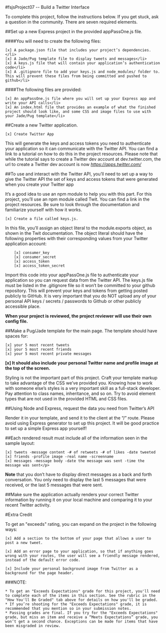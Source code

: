 #fsjsProject07 -- Build a Twitter Interface

<p>To complete this project, follow the instructions below. If you get stuck, ask a question in the community. There are seven required elements.</p>

##Set up a new Express project in the provided appPassOne.js file.

####You will need to create the following files:

    [x] A package.json file that includes your project’s dependencies.</li>
    [x] A Jade/Pug template file to display tweets and messages</li>
    [x] A keys.js file that will contain your application’s authentication code</li>
    [x] A .gitignore file to add your keys.js and node_modules/ folder to. This will prevent these files from being committed and pushed to github</li>

####The following files are provided:

    [x] An appPassOne.js file where you will set up your Express app and write your API calls</li>
    [x] An index.html file that provides an example of what the finished project should look like, and some CSS and image files to use with your Jade/Pug template</li>


##Create a new Twitter application.

    [x] Create Twitter App

This will generate the keys and access tokens you need to authenticate your application so it can communicate with the Twitter API. You can find a link to a tutorial on how to do this in the project resources. Please note that while the tutorial says to create a Twitter dev account at dev.twitter.com, the url to create a Twitter dev account is now *https://apps.twitter.com/*

##To use and interact with the Twitter API, you’ll need to set up a way to give the Twitter API the set of keys and access tokens that were generated when you create your Twitter app

It’s a good idea to use an npm module to help you with this part. For this project, you’ll use an npm module called Twit. You can find a link in the project resources. Be sure to look through the documentation and familiarize yourself with how it works.

    [x] Create a file called keys.js. 

In this file, you’ll assign an object literal to the module.exports object, as shown in the Twit documentation. The object literal should have the following properties with their corresponding values from your Twitter application account:

        [x] consumer_key
        [x] consumer_secret
        [x] access_token
        [x] access_token_secret

Import this code into your appPassOne.js file to authenticate your application so you can request data from the Twitter API. The keys.js file must be listed in the .gitignore file so it won’t be committed to your github repository. This will prevent your keys and tokens from getting posted publicly to GitHub. It is very important that you do NOT upload any of your personal API keys / secrets / passwords to Github or other publicly accessible place.

**When your project is reviewed, the project reviewer will use their own config file.**

##Make a Pug/Jade template for the main page. The template should have spaces for:


    [x] your 5 most recent tweets
    [x] your 5 most recent friends
    [x] your 5 most recent private messages

**[x] It should also include your personal Twitter name and profile image at the top of the screen.**

Styling is not the important part of this project. Craft your template markup to take advantage of the CSS we’ve provided you. Knowing how to work with someone else’s styles is a very important skill as a full-stack developer. Pay attention to class names, inheritance, and so on. Try to avoid element types that are not used in the provided HTML and CSS files.

##Using Node and Express, request the data you need from Twitter’s API

Render it in your template, and send it to the client at the “/” route. Please avoid using Express generator to set up this project. It will be good practice to set up a simple Express app yourself!

##Each rendered result must include all of the information seen in the sample layout:

    [x] tweets -message content -# of retweets -# of likes -date tweeted
    [x] friends -profile image -real name -screenname
    [x] messages -message body -date the message was sent -time the message was sent</p>

**Note** that you don’t have to display direct messages as a back and forth conversation. You only need to display the last 5 messages that were received, or the last 5 messages that were sent.

##Make sure the application actually renders your correct Twitter information by running it on your local machine and comparing it to your recent Twitter activity.

#Extra Credit

To get an "exceeds" rating, you can expand on the project in the following ways:

    [x] Add a section to the bottom of your page that allows a user to post a new tweet.

    [x] Add an error page to your application, so that if anything goes wrong with your routes, the user will see a friendly message rendered, instead of the default error code.

    [x] Include your personal background image from Twitter as a background for the page header.

###NOTE:


    * To get an "Exceeds Expectations" grade for this project, you'll need to complete each of the items in this section. See the rubric in the "How You'll Be Graded" tab above for details on how you'll be graded.
    * If you’re shooting for the "Exceeds Expectations" grade, it is recommended that you mention so in your submission notes.
    * Passing grades are final. If you try for the "Exceeds Expectations" grade, but miss an item and receive a “Meets Expectations” grade, you won’t get a second chance. Exceptions can be made for items that have been misgraded in review.

   